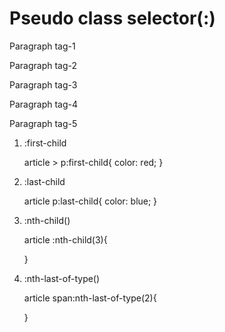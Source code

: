 # Pseudo class selector(:)

<Article>
    <p>Paragraph tag-1</p>
    <p>Paragraph tag-2</p>
    <p>Paragraph tag-3</p>
    <p>Paragraph tag-4</p>
    <p>Paragraph tag-5</p>
</article>

1. :first-child

    article > p:first-child{
        color: red;
    }

2. :last-child

    article p:last-child{
        color: blue;
    }

3. :nth-child()

    article :nth-child(3){

    }

4. :nth-last-of-type()

    article span:nth-last-of-type(2){
        
    }